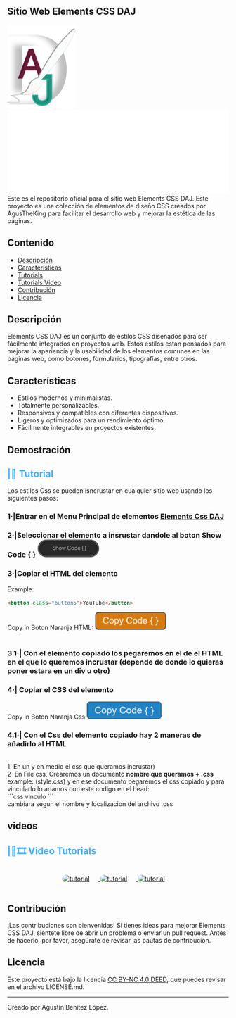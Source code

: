 ## Sitio Web Elements CSS DAJ

<img  alt="tutorial" height="190px" style="padding-right:20px;" src="https://raw.githubusercontent.com/AgusTheKing/agustheking.github.io/main/DAJ.png"/> <img  alt="tutorial" height="190px" style="padding-right:20px;" src="https://raw.githubusercontent.com/AgusTheKing/icons/main/tituloletras.png"/><br>
Este es el repositorio oficial para el sitio web Elements CSS DAJ. Este proyecto es una colección de elementos de diseño CSS creados por AgusTheKing para facilitar el desarrollo web y mejorar la estética de las páginas.   

## Contenido

- [Descripción](#descripción)
- [Características](#características)
- [Tutorials](#demostración)
- [Tutorials Video](#videos)
- [Contribución](#contribución)
- [Licencia](#licencia)

## Descripción

Elements CSS DAJ es un conjunto de estilos CSS diseñados para ser fácilmente integrados en proyectos web. Estos estilos están pensados para mejorar la apariencia y la usabilidad de los elementos comunes en las páginas web, como botones, formularios, tipografías, entre otros.

## Características

- Estilos modernos y minimalistas.
- Totalmente personalizables.
- Responsivos y compatibles con diferentes dispositivos.
- Ligeros y optimizados para un rendimiento óptimo.
- Fácilmente integrables en proyectos existentes.

## Demostración

<h2 style="color: #44AEFB"> |🔧 Tutorial</h2>
Los estilos Css se pueden isncrustar en cualquier sitio web usando los siguientes pasos:<br>
<h3> 1·|Entrar en el Menu Principal de elementos <a href="https://agustheking.github.io/" target="_blank"> Elements Css DAJ</a></h3> 
<h3> 2·|Seleccionar el elemento a insrustar dandole al boton Show Code { } <img  alt="Show Code{}" height="40px" src="https://raw.githubusercontent.com/AgusTheKing/icons/main/showcode.png"/></h3>  
<h3> 3·|Copiar el HTML del elemento </h3>

Example: 
```html example
<button class="button5">YouTube</button>
```
Copy in Boton Naranja HTML: <img  alt="Copy Code{}" height="40px" src="https://raw.githubusercontent.com/AgusTheKing/icons/main/copycodehtml.png"/>  <br> <br>
<h3>3.1·| Con el elemento copiado  los pegaremos en el <body> de el HTML en el que lo queremos incrustar (depende de donde lo quieras poner estara en un div u otro)</h3>
<h3>4·| Copiar el CSS del elemento </h3>

Copy in Boton Naranja Css:<img  alt="Copy Code{}" height="40px" src="https://raw.githubusercontent.com/AgusTheKing/icons/main/copycodecss.png"/>
 <br>
<h3>  4.1·| Con el Css del elemento copiado hay 2 maneras de añadirlo al HTML </h3> <br>
   1· En un <style> (Con un <style> solo hace falta meter en el html una etiqueta que se escribe <b><style></style></b> y en medio el css que queramos incrustar)<br>
   2· En File css, Crearemos un documento <b>nombre que queramos + .css</b> example: (style.css) y en ese documento pegaremos el css copiado y para vincularlo lo ariamos con este codigo en el head:<br>
   ```css vinculo
<link rel="stylesheet" href="styles.css">
```
  <br> cambiara segun el nombre y localizacion del archivo .css<br>

## videos
<h2 style="color: #44AEFB"> |🔧🎞️ Video Tutorials</h2>
<br>   
<div align="center">
  <a href="https://agustheking.github.io/" target="_blank">
      <img  alt="tutorial" height="190px" style="padding-right:20px;border-radius:15px;" src="https://github.com/AgusTheKing/icons/blob/main/miniatura1.png"/>
  </a>
  <a href="https://agustheking.github.io/" target="_blank" >
      <img  alt="tutorial" height="190px" style="padding-right:20px;border-radius:15px;" src="https://github.com/AgusTheKing/icons/blob/main/miniatura2.png"/>
  </a>
  <a href="https://agustheking.github.io/" target="_blank">
      <img  alt="tutorial" height="190px" style="padding-right:20px; border-radius:15px;" src="https://github.com/AgusTheKing/icons/blob/main/miniatura3.png"/>
  </a>
</div>
<br>


## Contribución

¡Las contribuciones son bienvenidas! Si tienes ideas para mejorar Elements CSS DAJ, siéntete libre de abrir un problema o enviar un pull request. Antes de hacerlo, por favor, asegúrate de revisar las pautas de contribución.

## Licencia

Este proyecto está bajo la licencia [CC BY-NC 4.0 DEED](https://creativecommons.org/licenses/by-nc/4.0/legalcode), que puedes revisar en el archivo LICENSE.md.

---

Creado por Agustín Benítez López.
